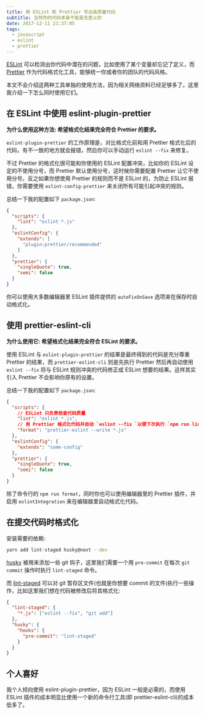 ```yaml
---
title: 用 ESLint 和 Prettier 写出高质量代码
subtitle: 当然你的代码本身不能是无意义的
date: 2017-12-11 21:37:05
tags:
  - javascript
  - eslint
  - prettier
---
```


[ESLint](https://github.com/eslint/eslint) 可以检测出你代码中潜在的问题，比如使用了某个变量却忘记了定义，而 [Prettier](https://github.com/prettier/prettier) 作为代码格式化工具，能够统一你或者你的团队的代码风格。

本文不会介绍这两种工具单独的使用方法，因为相关网络资料已经足够多了。这里我介绍一下怎么同时使用它们。

## 在 ESLint 中使用 eslint-plugin-prettier

__为什么使用这种方法: 希望格式化结果完全符合 Prettier 的要求。__

`eslint-plugin-prettier` 的工作原理是，对比格式化前和用 Prettier 格式化后的代码，有不一致的地方就会报错，然后你可以手动运行 `eslint --fix` 来修复。

不过 Prettier 的格式化很可能和你使用的 ESLint 配置冲突，比如你的 ESLint 设定的不使用分号，而 Prettier 默认使用分号，这时候你需要配置 Prettier 让它不使用分号。反之如果你想使用 Prettier 的规则而不是 ESLint 的，为防止 ESLint 报错，你需要使用 `eslint-config-prettier` 来关闭所有可能引起冲突的规则。

总结一下我的配置如下 `package.json`:

```json
{
  "scripts": {
    "lint": "eslint *.js"
  },
  "eslintConfig": {
    "extends": [
      "plugin:prettier/recommended"
    ]
  },
  "prettier": {
    "singleQuote": true,
    "semi": false
  }
}
```

你可以使用大多数编辑器里 ESLint 插件提供的 `autoFixOnSave` 选项来在保存时自动格式化。


## 使用 prettier-eslint-cli

__为什么使用它: 希望格式化结果完全符合 ESLint 的要求。__

使用 ESLint 与 `eslint-plugin-prettier` 的结果是最终得到的代码是充分尊重 Prettier 的结果，而 `prettier-eslint-cli` 则是先执行 Prettier 然后再自动使用 `eslint --fix` 将与 ESLint 规则冲突的代码修正成 ESLint 想要的结果。这样其实引入 Prettier 不会影响你原有的设置。

总结一下我的配置如下 `package.json`:

```json
{
  "scripts": {
    // ESLint 只负责检查代码质量
    "lint": "eslint *.js",
    // 用 Prettier 格式化代码并自动 `eslint --fix `以便下次执行 `npm run lint` 时不会报错
    "format": "prettier-eslint --write *.js"
  },
  "eslintConfig": {
    "extends": "some-config"
  },
  "prettier": {
    "singleQuote": true,
    "semi": false
  }
}
```

除了命令行的 `npm run format`，同时你也可以使用编辑器里的 Prettier 插件，并启用 `eslintIntegration` 来在编辑器里自动格式化代码。

## 在提交代码时格式化

安装需要的依赖:

```bash
yarn add lint-staged husky@next --dev
```

[husky](https://github.com/typicode/husky) 被用来添加一些 git 钩子，这里我们需要一个用 `pre-commit` 在每次 `git commit` 操作时执行 `lint-staged` 命令。

而 [lint-staged](https://github.com/okonet/lint-staged) 可以对 git 暂存区文件(也就是你想要 commit 的文件)执行一些操作，比如这里我们想在代码被修改后将其格式化:

```json
{
  "lint-staged": {
    "*.js": ["eslint --fix", "git add"]
  },
  "husky": {
    "hooks": {
      "pre-commit": "lint-staged"
    }
  }
}
```

## 个人喜好

我个人倾向使用 eslint-plugin-prettier，因为 ESLint 一般是必需的，而使用 ESLint 插件的成本明显比使用一个新的命令行工具(即 prettier-eslint-cli)的成本低多了。
